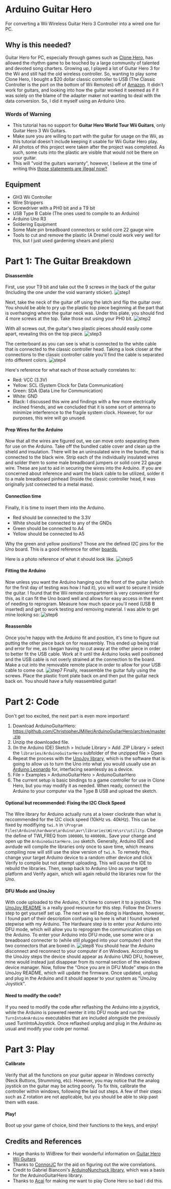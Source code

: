 # Arduino Guitar Hero
For converting a Wii Wireless Guitar Hero 3 Controller into a wired one for PC.

## Why is this needed?
Guitar Hero for PC, especially through games such as [Clone Hero](http://clonehero.net/), has allowed the rhythm game to be touched by a large community of talented and devoted song charters. Growing up, I played a lot of Guitar Hero 3 for the Wii and still had the old wireless controller. So, wanting to play some Clone Hero, I bought a $20 dollar classic controller to USB (The Classic Controller is the port on the bottom of Wii Remotes) off of [Amazon](https://www.amazon.com/Mayflash-Wii-Classic-Controller-Adapter/dp/B07BN49ZFR). It didn't work for guitars, and looking into how the guitar worked it seemed as if it was solely on the blame of the adapter maker not wanting to deal with the data conversion. So, I did it myself using an Arduino Uno.

### Words of Warning
- This tutorial has no support for **Guitar Hero World Tour Wii Guitars**, only Guitar Hero 3 Wii Guitars.
- Make sure you are willing to part with the guitar for usage on the Wii, as this tutorial doesn't include keeping it usable for Wii Guitar Hero play.
- All photos of this project were taken after the project was completed. As such, some cuts into the plastic are visible that would not be there on your guitar.
- This will "void the guitars warranty", however, I believe at the time of writing this [those statements are illegal now?](https://www.npr.org/sections/thetwo-way/2018/04/11/601582169/warranty-void-if-removed-as-it-turns-out-feds-say-those-warnings-are-illegal)

## Equipment
- GH3 Wii Controller
- Wire Strippers
- Screwdriver with a PH0 bit and a T9 bit
- USB Type B Cable (The ones used to compile to an Arduino)
- Arduino Uno R3
- Soldering Equipment
- Some Male pin breadboard connectors or solid core 22 gauge wire
- Tools to cut and remove the plastic (A Dremel could work very well for this, but I just used gardening shears and pliers)

# Part 1: The Guitar Breakdown

#### Disassemble
First, use your T9 bit and take out the 9 screws in the back of the guitar (Including the one under the void warranty sticker).
![step1](https://i.imgur.com/vW0tMFV.jpg)

Next, take the neck of the guitar off using the latch and flip the guitar over. You should be able to pry up the plastic top piece beginning at the part that is overhanging where the guitar neck was. Under this plate, you should find 4 more screws at the top. Take those out using your PH0 bit.
![step2](https://i.imgur.com/6obJDri.jpg)

With all screws out, the guitar's two plastic pieces should easily come apart, revealing this on the top piece.
![step3](https://i.imgur.com/aVzCmqz.jpg)

The centerboard as you can see is what is connected to the white cable that is connected to the classic controller head. Taking a look closer at the connections to the classic controller cable you'll find the cable is separated into different colors.
![step4](https://i.imgur.com/R4gHC8w.jpg)

Here's reference for what each of those actually correlates to:
- Red: VCC (3.3V)
- Yellow: SCL (System Clock for Data Communication)
- Green: SDA (Data Line for Communication)
- White: GND
- Black: I discussed this wire and findings with a few more electrically inclined friends, and we concluded that it is some sort of antenna to minimize interference to the fragile system clock. However, for our purposes, this wire will go unused.

#### Prep Wires for the Arduino
Now that all the wires are figured out, we can move onto separating them for use on the Arduino. Take off the bundled cable cover and clean up the shield and insulation. There will be an uninsulated wire in the bundle, that is connected to the black wire. Strip each of the individually insulated wires and solder them to some male breadboard jumpers or solid core 22 gauge wire. These are just to aid in securing the wires into the Arduino. If you are concerned about inference and want the black cable to be utilized, solder it to a male breadboard pinhead (Inside the classic controller head, it was originally just connected to a metal mass).

#### Connection time
Finally, it is time to insert them into the Arduino.
- Red should be connected to the 3.3V
- White should be connected to any of the GNDs
- Green should be connected to A4
- Yellow should be connected to A5

Why the green and yellow positions? Those are the defined I2C pins for the Uno board. This is a good reference for other [boards.](https://www.arduino.cc/en/Reference/Wire)

Here is a photo reference of what it should look like.
![step5](https://i.imgur.com/i2WcJ2i.jpg)

#### Fitting the Arduino
Now unless you want the Arduino hanging out the front of the guitar (which for the first day of testing was how I had it), you will want to secure it inside the guitar. I found that the Wii remote compartment is very convenient for this, as it can fit the Uno board well and allows for easy access in the event of needing to reprogram. Measure how much space you'll need (USB B inserted) and get to work testing and removing material. I was able to get mine looking so:
![step6](https://i.imgur.com/UPS6upZ.jpg)

#### Reassemble
Once you're happy with the Arduino fit and position, it's time to figure out putting the other piece back on for reassembly. This ended up being trial and error for me, as I began having to cut away at the other piece in order to better fit the USB cable. Work at it until the Arduino looks well positioned and the USB cable is not overly strained at the connection to the board. Make a cut into the removable remote place in order to allow for your USB cable to come out.
![step7](https://i.imgur.com/SAKjnhH.jpg)
Finally, reassemble the guitar fully using the screws. Place the plastic front plate back on and then put the guitar neck back on. You should have a fully reassembled guitar!

# Part 2: Code
Don't get too excited, the next part is even more important!
1. Download ArduinoGuitarHero: https://github.com/ChristopherJMiller/ArduinoGuitarHero/archive/master.zip
2. Unzip the downloaded file.
3. (In the Arduino IDE) Sketch > Include Library > Add .ZIP Library > select the `libraries/ArduinoGuitarHero` subfolder of the unzipped file > Open
4. Repeat the process with the [UnoJoy library](https://github.com/AlanChatham/UnoJoy), which is the software that is going to allow us to turn the Uno into what you would usually use an [Arduino Leonardo](https://store.arduino.cc/usa/arduino-leonardo-with-headers) for, interfacing seamlessly as a device.
5. File > Examples > ArduinoGuitarHero > ArduinoGuitarHero
6. The current setup is basic bindings to a game controller for use in Clone Hero, but you may modify it as needed. When ready, connect the Arduino to your computer via the Type B USB and upload the sketch.

#### Optional but recommended: Fixing the I2C Clock Speed
The Wire library for Arduino actually runs at a lower clockrate than what is reccommended for the I2C clock speed (10kHz vs. 40kHz). This can be fixed by modifiying `twi.h` in `\Program Files\Arduino\hardware\arduino\avr\libraries\Wire\src\utility`. Change the define of TWI_FREQ from `100000L` to `400000L`. Save your change and open up the `ArduinoGuitarHero.ino` sketch. Generally, Arduino IDE and avrdude will compile the libraries only once to save time, which means compiling now will still use the slow version of `twi.h`. To remedy this, change your target Arduino device to a random other device and click Verify to compile but not attempt uploading. This will cause the IDE to rebuild the libraries. Then, swap back to Arduino Uno as your target platform and Verify again, which will again rebuild the libraries now for the Uno.

#### DFU Mode and UnoJoy
With code uploaded to the Arduino, it's time to convert it to a joystick. The [UnoJoy README](https://github.com/AlanChatham/UnoJoy) is a really good resource for this step. Follow the Drivers step to get yourself set up. The next we will be doing is Hardware, however, I found part of their description confusing so here is what I found worked stepwise with my Arduino. The Hardware step is to enter your Arduino into DFU mode, which will allow you to reprogram the communication chips on the Arduino. To enter your Arduino into DFU mode, use some wire or a breadboard connecter to (while still plugged into your computer) short the two connectors that are boxed in.
![step8](https://i.imgur.com/erqv4xd.jpg)
You should hear the Arduino disconnect and reconnect to your computer if on Windows. According to the UnoJoy steps the device should appear as Arduino UNO DFU, however, mine would instead just disappear from its normal section of the windows device manager. Now, follow the "Once you are in DFU Mode" steps on the UnoJoy README, which will update the firmware. Once updated, unplug and plug in the Arduino and it should appear to your system as "UnoJoy Joystick".

#### Need to modify the code?
If you need to modify the code after reflashing the Arduino into a joystick, while the Arduino is powered reenter it into DFU mode and run the `TurnIntoAnArduino` executables that are included alongside the previously used TurnIntoAJoystick. Once reflashed unplug and plug in the Arduino as usual and modify your code per normal.

# Part 3: Play

#### Calibrate
Verify that all the functions on your guitar appear in Windows correctly (Neck Buttons, Strumming, etc). However, you may notice that the analog joystick on the guitar may be acting poorly. To fix this, calibrate the controller within windows, following the laid out steps. A few of their steps such as Z rotation are not applicable, but you should be able to skip past them with ease.

#### Play!
Boot up your game of choice, bind their functions to the keys, and enjoy!

## Credits and References
- Huge thanks to WiiBrew for their wonderful information on [Guitar Hero Wii Guitars](http://wiibrew.org/wiki/Wiimote/Extension_Controllers/Guitar_Hero_(Wii)_Guitars)
- Thanks to [ConnorJC](https://github.com/ConnorJC3) for the aid on figuring out the wire correlations.
- Credit to Gabriel Bianconi's [ArduinoNunchuck library](https://github.com/GabrielBianconi/arduino-nunchuk), which was a basis for the ArduinoGuitarHero library.
- Thanks to [Acai](https://www.twitch.tv/acai) for making me want to play Clone Hero so bad I did this.
